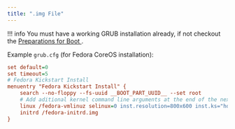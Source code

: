 ```yaml
---
title: ".img File"
---
```


!!! info
    You must have a working GRUB installation already, if not checkout the [Preparations for Boot ](../preparations-for-boot-xyz-file.md).

Example `grub.cfg` (for Fedora CoreOS installation):

```ini
set default=0
set timeout=5
# Fedora Kickstart Install
menuentry "Fedora Kickstart Install" {
    search --no-floppy --fs-uuid __BOOT_PART_UUID__ --set root
    # Add aditional kernel command line arguments at the end of the next line
    linux /fedora-vmlinuz selinux=0 inst.resolution=800x600 inst.ks="hd:UUID=__BOOT_PART_UUID__:/ks.cfg" inst.stage2="hd:UUID=__BOOT_PART_UUID__:/fedora-install.img"
    initrd /fedora-initrd.img
}
```
